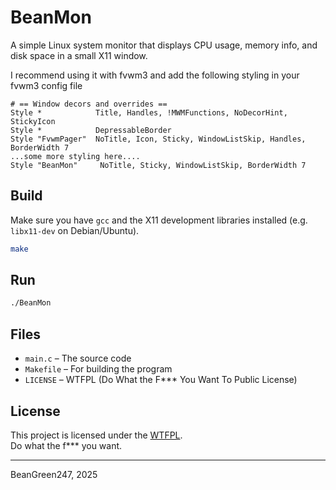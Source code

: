 # BeanMon

A simple Linux system monitor that displays CPU usage, memory info, and disk space in a small X11 window.

I recommend using it with fvwm3 and add the following styling in your fvwm3 config file

```
# == Window decors and overrides ==
Style *            Title, Handles, !MWMFunctions, NoDecorHint, StickyIcon
Style *            DepressableBorder 
Style "FvwmPager"  NoTitle, Icon, Sticky, WindowListSkip, Handles, BorderWidth 7
...some more styling here....
Style "BeanMon"     NoTitle, Sticky, WindowListSkip, BorderWidth 7
```

## Build

Make sure you have `gcc` and the X11 development libraries installed (e.g. `libx11-dev` on Debian/Ubuntu).

```bash
make
```

## Run

```bash
./BeanMon
```

## Files

- `main.c` – The source code
- `Makefile` – For building the program
- `LICENSE` – WTFPL (Do What the F*** You Want To Public License)

## License

This project is licensed under the [WTFPL](http://www.wtfpl.net/).  
Do what the f*** you want.

---
BeanGreen247, 2025
